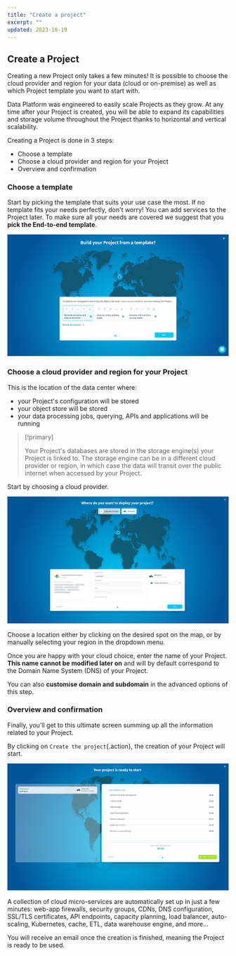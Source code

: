 ```yaml
---
title: "Create a project"
excerpt: ""
updated: 2023-10-19
---
```


## Create a Project

Creating a new Project only takes a few minutes! It is possible to choose the cloud provider and region for your data (cloud or on-premise) as well as which Project template you want to start with.

Data Platform was engineered to easily scale Projects as they grow. At any time after your Project is created, you will be able to expand its capabilities and storage volume throughout the Project thanks to horizontal and vertical scalability.

Creating a Project is done in 3 steps:

- Choose a template
- Choose a cloud provider and region for your Project
- Overview and confirmation

### Choose a template

Start by picking the template that suits your use case the most. If no template fits your needs perfectly, don't worry! You can add services to the Project later. To make sure all your needs are covered we suggest that you **pick the End-to-end template**.

![Project template choice](images/template-choice.png)

### Choose a cloud provider and region for your Project

This is the location of the data center where:

*   your Project's configuration will be stored
*   your object store will be stored
*   your data processing jobs, querying, APIs and applications will be running

> [!primary]
>
> Your Project's databases are stored in the storage engine(s) your Project is linked to. The storage engine can be in a different cloud provider or region, in which case the data will transit over the public internet when accessed by your Project.
>

Start by choosing a cloud provider.

![Project cloud provider](images/cloud-provider.png)

Choose a location either by clicking on the desired spot on the map, or by manually selecting your region in the dropdown menu.

Once you are happy with your cloud choice, enter the name of your Project. **This name cannot be modified later on** and will by default correspond to the Domain Name System (DNS) of your Project.

You can also **customise domain and subdomain** in the advanced options of this step.

### Overview and confirmation

Finally, you'll get to this ultimate screen summing up all the information related to your Project.

By clicking on `Create the project`{.action}, the creation of your Project will start.

![Project overview](images/overview.png)

A collection of cloud micro-services are automatically set up in just a few minutes: web-app firewalls, security groups, CDNs, DNS configuration, SSL/TLS certificates, API endpoints, capacity planning, load balancer, auto-scaling, Kubernetes, cache, ETL, data warehouse engine, and more…

You will receive an email once the creation is finished, meaning the Project is ready to be used.


